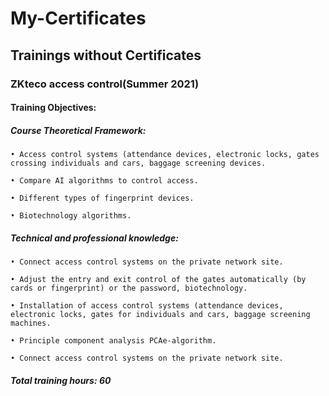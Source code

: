 # My-Certificates
## Trainings without Certificates
### ZKteco access control(Summer 2021)
#### Training Objectives:
  #####     Course Theoretical Framework:
    • Access control systems (attendance devices, electronic locks, gates crossing individuals and cars, baggage screening devices.

    • Compare AI algorithms to control access.

    • Different types of fingerprint devices.

    • Biotechnology algorithms.

  #####     Technical and professional knowledge:
    • Connect access control systems on the private network site. 

    • Adjust the entry and exit control of the gates automatically (by cards or fingerprint) or the password, biotechnology.

    • Installation of access control systems (attendance devices, electronic locks, gates for individuals and cars, baggage screening machines.
  
    • Principle component analysis PCAe-algorithm.

    • Connect access control systems on the private network site.
  #####    Total training hours: 60
